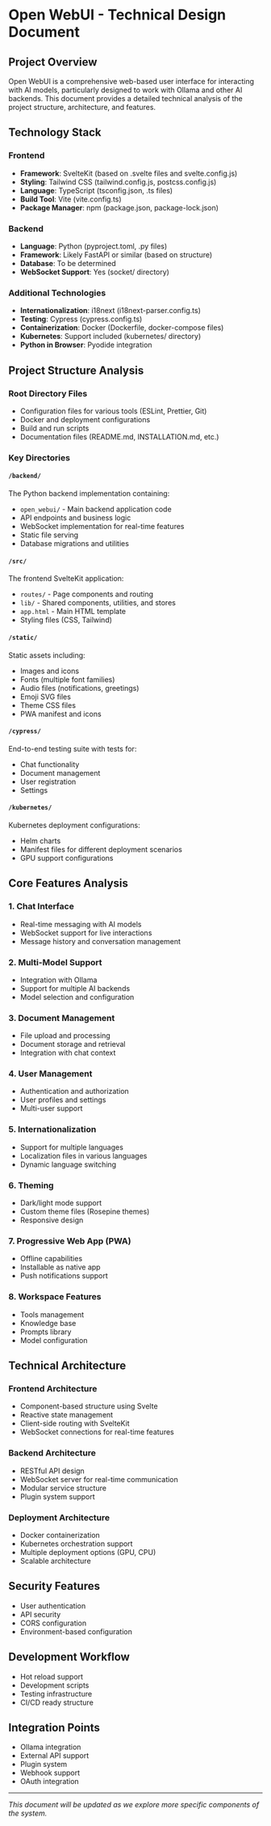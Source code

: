 # Open WebUI - Technical Design Document

## Project Overview

Open WebUI is a comprehensive web-based user interface for interacting with AI models, particularly designed to work with Ollama and other AI backends. This document provides a detailed technical analysis of the project structure, architecture, and features.

## Technology Stack

### Frontend
- **Framework**: SvelteKit (based on .svelte files and svelte.config.js)
- **Styling**: Tailwind CSS (tailwind.config.js, postcss.config.js)
- **Language**: TypeScript (tsconfig.json, .ts files)
- **Build Tool**: Vite (vite.config.ts)
- **Package Manager**: npm (package.json, package-lock.json)

### Backend
- **Language**: Python (pyproject.toml, .py files)
- **Framework**: Likely FastAPI or similar (based on structure)
- **Database**: To be determined
- **WebSocket Support**: Yes (socket/ directory)

### Additional Technologies
- **Internationalization**: i18next (i18next-parser.config.ts)
- **Testing**: Cypress (cypress.config.ts)
- **Containerization**: Docker (Dockerfile, docker-compose files)
- **Kubernetes**: Support included (kubernetes/ directory)
- **Python in Browser**: Pyodide integration

## Project Structure Analysis

### Root Directory Files
- Configuration files for various tools (ESLint, Prettier, Git)
- Docker and deployment configurations
- Build and run scripts
- Documentation files (README.md, INSTALLATION.md, etc.)

### Key Directories

#### `/backend/`
The Python backend implementation containing:
- `open_webui/` - Main backend application code
- API endpoints and business logic
- WebSocket implementation for real-time features
- Static file serving
- Database migrations and utilities

#### `/src/`
The frontend SvelteKit application:
- `routes/` - Page components and routing
- `lib/` - Shared components, utilities, and stores
- `app.html` - Main HTML template
- Styling files (CSS, Tailwind)

#### `/static/`
Static assets including:
- Images and icons
- Fonts (multiple font families)
- Audio files (notifications, greetings)
- Emoji SVG files
- Theme CSS files
- PWA manifest and icons

#### `/cypress/`
End-to-end testing suite with tests for:
- Chat functionality
- Document management
- User registration
- Settings

#### `/kubernetes/`
Kubernetes deployment configurations:
- Helm charts
- Manifest files for different deployment scenarios
- GPU support configurations

## Core Features Analysis

### 1. Chat Interface
- Real-time messaging with AI models
- WebSocket support for live interactions
- Message history and conversation management

### 2. Multi-Model Support
- Integration with Ollama
- Support for multiple AI backends
- Model selection and configuration

### 3. Document Management
- File upload and processing
- Document storage and retrieval
- Integration with chat context

### 4. User Management
- Authentication and authorization
- User profiles and settings
- Multi-user support

### 5. Internationalization
- Support for multiple languages
- Localization files in various languages
- Dynamic language switching

### 6. Theming
- Dark/light mode support
- Custom theme files (Rosepine themes)
- Responsive design

### 7. Progressive Web App (PWA)
- Offline capabilities
- Installable as native app
- Push notifications support

### 8. Workspace Features
- Tools management
- Knowledge base
- Prompts library
- Model configuration

## Technical Architecture

### Frontend Architecture
- Component-based structure using Svelte
- Reactive state management
- Client-side routing with SvelteKit
- WebSocket connections for real-time features

### Backend Architecture
- RESTful API design
- WebSocket server for real-time communication
- Modular service structure
- Plugin system support

### Deployment Architecture
- Docker containerization
- Kubernetes orchestration support
- Multiple deployment options (GPU, CPU)
- Scalable architecture

## Security Features
- User authentication
- API security
- CORS configuration
- Environment-based configuration

## Development Workflow
- Hot reload support
- Development scripts
- Testing infrastructure
- CI/CD ready structure

## Integration Points
- Ollama integration
- External API support
- Plugin system
- Webhook support
- OAuth integration

---

*This document will be updated as we explore more specific components of the system.*